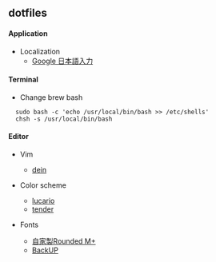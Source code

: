 ## dotfiles

#### Application

- Localization
  - [Google 日本語入力](https://www.google.co.jp/ime/)

#### Terminal

- Change brew bash
```
  sudo bash -c 'echo /usr/local/bin/bash >> /etc/shells'
  chsh -s /usr/local/bin/bash
```

#### Editor

- Vim
  - [dein](https://github.com/Shougo/dein.vim)

- Color scheme
  - [lucario](https://github.com/raphamorim/lucario)
  - [tender](https://github.com/jacoborus/tender.vim)

- Fonts
  - [自家製Rounded M+](http://jikasei.me/font/rounded-mplus/)
  - [BackUP](https://github.com/stlwolf/fonts)


